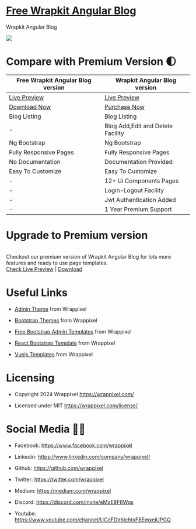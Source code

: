 # <a href="https://demos.wrappixel.com/free-admin-templates/angular/blog-angular-free/main/">Free Wrapkit Angular Blog</a>
Wrapkit Angular Blog

<!-- Main image of Template -->
<a target="_blank" href="https://www.wrappixel.com/templates/free-wrapkit-angular-blog/">
  <img src="https://www.wrappixel.com/wp-content/uploads/edd/2021/04/angular-blog.jpg" />
</a>


# Compare with Premium Version 🌓

<table>
<thead>
<tr>
<th>Free Wrapkit Angular Blog version</th>
<th>Wrapkit Angular Blog version</th>
</tr>
</thead>
<tbody>
<tr>
  <td>
    <a href="https://demos.wrappixel.com/free-admin-templates/angular/blog-angular-free/main/">Live Preview</a>
  </td>
  <td>
  <a href="https://demos.wrappixel.com/free-admin-templates/angular/blog-angular-free/landingpage/index.html">Live Preview</a>
  </td>
</tr>
<tr>
  <td>
      <a href="https://www.wrappixel.com/templates/free-wrapkit-angular-blog/">Download Now</a>
  </td>
  <td>
    <a href="https://www.wrappixel.com/templates/wrapkit-angular-blog/">Purchase Now</a>
  </td>
</tr>
<tr>
  <td>
  Blog Listing
  </td>
  <td>
  Blog Listing
  </td>
</tr>
<tr>
  <td>
  -
  </td>
  <td>
  Blog Add,Edit and Delete Facility
  </td>
</tr>
<tr>
  <td>
  Ng Bootstrap
  </td>
  <td>
  Ng Bootstrap
  </td>
</tr>
<tr>
  <td>
  Fully Responsive Pages
  </td>
  <td>
  Fully Responsive Pages
  </td>
</tr>
<tr>
  <td>
  No Documentation
  </td>
  <td>
  Documentation Provided
  </td>
</tr>
<tr>
  <td>
  Easy To Customize
  </td>
  <td>
  Easy To Customize
  </td>
</tr>
<tr>
  <td>
  -
  </td>
  <td>
  12+ Ui Components Pages
  </td>
</tr>
<tr>
  <td>
  -
  </td>
  <td>
  Login-Logout Facility
  </td>
</tr>
<tr>
  <td>
  -
  </td>
  <td>
 Jwt Authentication Added
  </td>
</tr>
<tr>
  <td>
  -
  </td>
  <td>
  1 Year Premium Support
  </td>
</tr>
</tbody>
</table>

# Upgrade to Premium version

<a target="_blank" href="https://www.wrappixel.com/templates/wrapkit-angular-blog/?ref33">
  <img src="https://www.wrappixel.com/wp-content/uploads/2021/04/wrapkitangular-blog.jpg" alt="">
</a>
<p>
  Checkout our premium version of Wrapkit Angular Blog for lots more features and ready to use page templates.<br>
  <a href="https://demos.wrappixel.com/free-admin-templates/angular/blog-angular-free/landingpage/index.html">Check Live Preview</a> | <a href="https://www.wrappixel.com/templates/wrapkit-angular-blog/?ref33">Download</a>
</p>



<!-- Useful Links of Template -->
# Useful Links
- <p><a href="https://www.wrappixel.com/">Admin Theme</a> from Wrappixel</p>
- <p><a href="https://www.wrappixel.com/templates/materialpro/">Bootstrap Themes</a> from Wrappixel</p>
- <p><a href="https://www.wrappixel.com/templates/materialpro-lite/">Free Bootstrap Admin Templates</a> from Wrappixel</p>
- <p><a href="https://www.wrappixel.com/templates/materialpro-react-redux-admin/">React Bootstrap Template</a> from Wrappixel</p>
- <p><a href="https://www.wrappixel.com/templates/materialpro-vuetify-admin/">Vuejs Templates</a> from Wrappixel</p>


<!-- Licensing of Template -->
# Licensing
- <p>Copyright 2024 Wrappixel <a href="https://www.wrappixel.com/">https://wrappixel.com/</a></p>
- <p>Licensed under MIT <a href="https://www.wrappixel.com/license/">https://wrappixel.com/license/</a></p>


<!-- Social Media of Adminmart -->
# Social Media 👭🏼
- <p>Facebook: <a href="https://www.facebook.com/wrappixel">https://www.facebook.com/wrappixel</a></p>
- <p>Linkedin: <a href="https://www.linkedin.com/company/wrappixel/">https://www.linkedin.com/company/wrappixel/</a></p>
- <p>Github: <a href="https://github.com/wrappixel">https://github.com/wrappixel</a></p>
- <p>Twitter: <a href="https://twitter.com/wrappixel">https://twitter.com/wrappixel</a></p>
- <p>Medium: <a href="https://medium.com/wrappixel">https://medium.com/wrappixel</a></p>
- <p>Discord: <a href="https://discord.com/invite/eMzE8F6Wqs">https://discord.com/invite/eMzE8F6Wqs</a></p>
- <p>Youtube: <a href="https://www.youtube.com/channel/UCdFDlrhIchtxF8EmxejUPGQ">https://www.youtube.com/channel/UCdFDlrhIchtxF8EmxejUPGQ</a></p>


